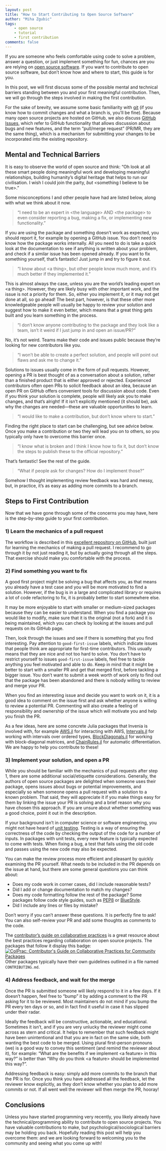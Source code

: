 ```yaml
---
layout: post
title: "How to Start Contributing to Open Source Software"
author: "Miha Zgubic"
tags:
    - open source
    - tutorial
    - first contribution
comments: false
---
```



If you are someone who feels comfortable using code to solve a problem, answer a question, or just implement something for fun, chances are you are relying on [open source software](https://opensource.com/resources/what-open-source).
If you want to contribute to open source software, but don’t know how and where to start, this guide is for you.

In this post, we will first discuss some of the possible mental and technical barriers standing between you and your first meaningful contribution.
Then, we will go through the steps involved in making the first contribution.

For the sake of brevity, we assume some basic familiarity with [git](https://guides.github.com/introduction/git-handbook/) (if you know how to commit changes and what a branch is, you’ll be fine).
Because many open source projects are hosted on GitHub, we also discuss [GitHub Issues](https://guides.github.com/features/issues), which refer to GitHub functionality that allows discussion about bugs and new features, and the term “pull/merge request” (PR/MR, they are the same thing), which is a mechanism for submitting your changes to be incorporated into the existing repository.

## Mental and Technical Barriers

It is easy to observe the world of open source and think:
“Oh look at all these smart people doing meaningful work and developing meaningful relationships, building humanity’s digital heritage that helps to run our civilisation.
I wish I could join the party, _but_ \<something I believe to be true\>.”

Some misconceptions I and other people have had are listed below, along with what we think about it now.

> “I need to be an expert in \<the language\> AND \<the package\> to even consider reporting a bug, making a fix, or implementing new functionality.”

If you are using the package and something doesn’t work as expected, you should report it, for example by opening a GitHub issue.
You don’t need to know how the package works internally.
All you need to do is take a quick look at the documentation to see if anything is written about your problem, and check if a similar issue has been opened already.
If you want to fix something yourself, that’s fantastic! Just jump in and try to figure it out.

> “I know about \<a thing\>, but other people know much more, and it’s much better if they implemented it.”

This is almost always the case, unless you are the world’s leading expert on \<a thing\>.
However, they are likely busy with other important work, and the issue is not a priority for them.
So, either you implement it, or it may not get done at all, so go ahead!
The best part, however, is that these other more knowledgeable people will usually be happy to review your solution and suggest how to make it even better, which means that a great thing gets built and you learn something in the process.

> “I don’t know anyone contributing to the package and they look like a team, isn’t it weird if I just jump in and open an issue/PR?”

No, it’s not weird.
Teams make their code and issues public because they’re looking for new contributors like you.

> “I won’t be able to create a perfect solution, and people will point out flaws and ask me to change it.”

Solutions to issues usually come in the form of pull requests.
However, opening a PR is best thought of as a conversation about a solution, rather than a finished product that is either approved or rejected.
Experienced contributors often open PRs to solicit feedback about an idea, because an open PR on GitHub offers convenient tools for discussion about code.
Even if you think your solution is complete, people will likely ask you to make changes, and that’s alright!
If it isn’t explicitly mentioned (it should be), ask why the changes are needed—these are valuable opportunities to learn.

> “I would like to make a contribution, but don’t know where to start.”

Finding the right place to start can be challenging, but see advice below.
Once you make a contribution or two they will lead you on to others, so you typically only have to overcome this barrier once.

> “I know what is broken and I think I know how to fix it, but don’t know the steps to publish these to the official repository.”

That’s fantastic! See the rest of the guide.

> “What if people ask for changes? How do I implement those?”

Somehow I thought implementing review feedback was hard and messy, but, in practice, it’s as easy as adding more commits to a branch.

## Steps to First Contribution

Now that we have gone through some of the concerns you may have, here is the step-by-step guide to your first contribution.

### 1) Learn the mechanics of a pull request

The workflow is described in this [excellent repository on GitHub](https://github.com/firstcontributions/first-contributions), built just for learning the mechanics of making a pull request.
I recommend to go through it by not just reading it, but by actually going through all the steps.
That exercise should make you comfortable with the process.

### 2) Find something you want to fix

A good first project might be solving a bug that affects you, as that means you already have a test case and you will be more motivated to find a solution.
However, if the bug is in a large and complicated library or requires a lot of code refactoring to fix, it is probably better to start somewhere else.

It may be more enjoyable to start with smaller or medium-sized packages because they can be easier to understand.
When you find a package you would like to modify, make sure that it is the original (not a fork) and it is being maintained, which you can check by looking at the issues and pull requests on its GitHub page.

Then, look through the issues and see if there is something that you find interesting.
Pay attention to `good-first-issue` labels, which indicate issues that people think are appropriate for first-time contributors.
This usually means that they are nice and not too hard to solve.
You don’t have to restrict yourself to issues `good-first-issue` labels, feel free to tackle anything you feel motivated and able to do.
Keep in mind that it might be better to start with a smaller PR and get that merged first, before tackling a bigger issue.
You don’t want to submit a week worth of work only to find out that the package has been abandoned and there is nobody willing to review and merge your PR.

When you find an interesting issue and decide you want to work on it, it is a good idea to comment on the issue first and ask whether anyone is willing to review a potential PR.
Commenting will also create a feeling of responsibility and ownership of the issue which will motivate you and help you finish the PR.

As a few ideas, here are some concrete Julia packages that Invenia is involved with, for example [AWS.jl](https://github.com/JuliaCloud/AWS.jl) for interacting with AWS, [Intervals.jl](https://github.com/invenia/Intervals.jl) for working with intervals over ordered types, [BlockDiagonals.jl](https://github.com/invenia/BlockDiagonals.jl) for working with block-diagonal matrices, and [ChainRules.jl](https://github.com/JuliaDiff/ChainRules.jl) for automatic differentiation.
We are happy to help you contribute to these!

### 3) Implement your solution, and open a PR

While you should be familiar with the mechanics of pull requests after step 1, there are some additional social/etiquette considerations.
Generally, the authors of open source packages are delighted when someone uses their package, opens issues about bugs or potential improvements, and especially so when someone opens a pull request with a solution to a known problem.
That said, they will appreciate it if you make things easy for them by linking the issue your PR is solving and a brief reason why you have chosen this approach.
If you are unsure about whether something was a good choice, point it out in the description.

If your background isn’t in computer science or software engineering, you might not have heard of [unit testing](https://ocw.mit.edu/ans7870/6/6.005/s16/classes/03-testing/index.html).
Testing is a way of ensuring the correctness of the code by checking the output of the code for a number of inputs.
In packages with unit tests, every new feature is typically expected to come with tests.
When fixing a bug, a test that fails using the old code and passes using the new code may also be expected.

You can make the review process more efficient and pleasant by quickly examining the PR yourself.
What needs to be included in the PR depends on the issue at hand, but there are some general questions you can think about:
- Does my code work in corner cases, did I include reasonable tests?
- Did I add or change documentation to match my changes?
- Does my code formatting follow the rest of the package? Some packages follow code style guides, such as [PEP8](https://www.python.org/dev/peps/pep-0008/) or [BlueStyle](https://github.com/invenia/BlueStyle).
- Did I include any lines or files by mistake?

Don’t worry if you can’t answer these questions.
It is perfectly fine to ask!
You can also self-review your PR and add some thoughts as comments to the code.

The [contributor’s guide on collaborative practices](http://colprac.sciml.ai) is a great resource about the best practices regarding collaboration on open source projects.
The packages that follow it display this badge: [![ColPrac: Contributor's Guide on Collaborative Practices for Community Packages](https://img.shields.io/badge/ColPrac-Contributor's%20Guide-blueviolet)](https://github.com/SciML/ColPrac)
Other packages typically have their own guidelines outlined in a file named `CONTRIBUTING.md`.

### 4) Address feedback, and wait for the merge

Once the PR is submitted someone will likely respond to it in a few days.
If it doesn’t happen, feel free to “bump” it by adding a comment to the PR asking for it to be reviewed.
Most maintainers do not mind if you bump the PR every ten days or so, and in fact find it useful in case it has slipped under their radar.

Ideally the feedback will be constructive, actionable, and educational.
Sometimes it isn’t, and if you are very unlucky the reviewer might come across as stern and critical.
It helps to remember that such feedback might have been unintentional and that you are in fact on the same side, both wanting the best code to be merged.
Using plural first-person pronouns (we) is a good way to convey this sentiment (and remind the reviewer about it), for example:
“What are the benefits if we implement \<a feature\> in this way?” is better than “Why do you think \<a feature\> should be implemented this way?”.

Addressing feedback is easy: simply add more commits to the branch that the PR is for.
Once you think you have addressed all the feedback, let the reviewer know explicitly, as they don’t know whether you plan to add more commits or not.
If all went well the reviewer will then merge the PR, hooray!

## Conclusions

Unless you have started programming very recently, you likely already have the technical/programming ability to contribute to open source projects.
You have valuable contributions to make, but psychological/sociological barriers may be holding you back.
Hopefully reading this post will help you overcome them: and we are looking forward to welcoming you to the community and seeing what you come up with!

